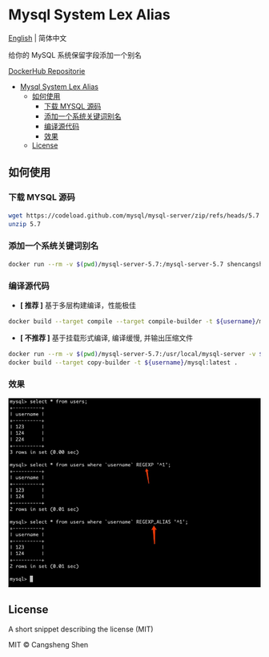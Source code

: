 # Mysql System Lex Alias

[English](https://github.com/shencangsheng/Mysql-System-Lex-Alias) | 简体中文

给你的 MySQL 系统保留字段添加一个别名

[DockerHub Repositorie](https://hub.docker.com/r/shencangsheng/mysql-system-lex-alias)

- [Mysql System Lex Alias](#mysql-system-lex-alias)
  - [如何使用](#如何使用)
    - [下载 MYSQL 源码](#下载-mysql-源码)
    - [添加一个系统关键词别名](#添加一个系统关键词别名)
    - [编译源代码](#编译源代码)
    - [效果](#效果)
  - [License](#license)

## 如何使用

### 下载 MYSQL 源码

```bash
wget https://codeload.github.com/mysql/mysql-server/zip/refs/heads/5.7
unzip 5.7
```

### 添加一个系统关键词别名

```bash
docker run --rm -v $(pwd)/mysql-server-5.7:/mysql-server-5.7 shencangsheng/mysql-system-lex-alias:latest add-lex-alias -f /mysql-server-5.7 -c REGEXP -v REGEXP_ALIAS
```

### 编译源代码

- **[ 推荐 ]** 基于多层构建编译，性能极佳

```bash
docker build --target compile --target compile-builder -t ${username}/mysql:latest .
```

- **[ 不推荐 ]** 基于挂载形式编译, 编译缓慢, 并输出压缩文件

```bash
docker run --rm -v $(pwd)/mysql-server-5.7:/usr/local/mysql-server -v $(pwd)/output:/output shencangsheng/mysql-source-compile:latest package-mysql
docker build --target copy-builder -t ${username}/mysql:latest .
```

### 效果

<p align="center">
<img src="../docs/content/assets/img/regexp.alias.png" alt="Regexp" title="Regexp" />
</p>

## License

A short snippet describing the license (MIT)

MIT © Cangsheng Shen
